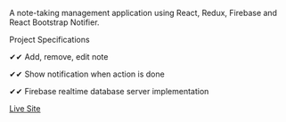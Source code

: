 A note-taking management application using React, Redux, Firebase and React Bootstrap Notifier.

Project Specifications

✔✔ Add, remove, edit note

✔✔ Show notification when action is done

✔✔ Firebase realtime database server implementation

[Live Site](https://eager-spence-1636db.netlify.app/)
